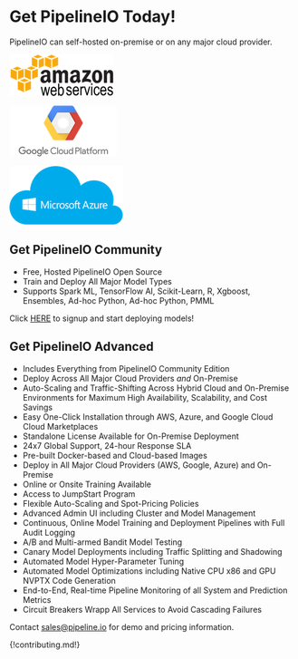 # Get PipelineIO Today!
PipelineIO can self-hosted on-premise or on any major cloud provider.

![AWS](/img/aws-logo-185x73.png)

![Google Cloud Platform](/img/gce-logo-190x90.png)

![Azure](/img/azure-logo-200x103.png)

## Get PipelineIO Community 
* Free, Hosted PipelineIO Open Source 
* Train and Deploy All Major Model Types 
* Supports Spark ML, TensorFlow AI, Scikit-Learn, R, Xgboost, Ensembles, Ad-hoc Python, Ad-hoc Python, PMML

Click [HERE](http://community.pipeline.io) to signup and start deploying models!

## Get PipelineIO Advanced 
* Includes Everything from PipelineIO Community Edition
* Deploy Across All Major Cloud Providers *and* On-Premise 
* Auto-Scaling and Traffic-Shifting Across Hybrid Cloud and On-Premise Environments for Maximum High Availability, Scalability, and Cost Savings
* Easy One-Click Installation through AWS, Azure, and Google Cloud Cloud Marketplaces
* Standalone License Available for On-Premise Deployment
* 24x7 Global Support, 24-hour Response SLA
* Pre-built Docker-based and Cloud-based Images 
* Deploy in All Major Cloud Providers (AWS, Google, Azure) and On-Premise
* Online or Onsite Training Available
* Access to JumpStart Program
* Flexible Auto-Scaling and Spot-Pricing Policies
* Advanced Admin UI including Cluster and Model Management
* Continuous, Online Model Training and Deployment Pipelines with Full Audit Logging
* A/B and Multi-armed Bandit Model Testing
* Canary Model Deployments including Traffic Splitting and Shadowing
* Automated Model Hyper-Parameter Tuning 
* Automated Model Optimizations including Native CPU x86 and GPU NVPTX Code Generation
* End-to-End, Real-time Pipeline Monitoring of all System and Prediction Metrics
* Circuit Breakers Wrapp All Services to Avoid Cascading Failures

Contact [sales@pipeline.io](mailto:sales@pipeline.io) for demo and pricing information.

{!contributing.md!}
